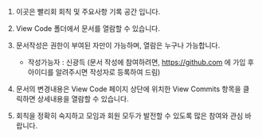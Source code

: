 1. 이곳은 빨리회 회칙 및 주요사항 기록 공간 입니다.

2. View Code 폴더에서 문서를 열람할 수 있습니다.

3. 문서작성은 권한이 부여된 자만이 가능하며, 열람은 누구나 가능합니다. 

	- 작성가능자 : 신광득
	  (문서 작성에 참여하려면, https://github.com 에 가입 후 아이디를 알려주시면 작성자로 등록하여 드림)

4. 문서의 변경내용은 View Code 페이지 상단에 위치한 View Commits 항목을 클릭하면 상세내용을 열람할 수 있습니다.

5. 회칙을 정확히 숙지하고 모임과 회원 모두가 발전할 수 있도록 많은 참여와 관심 바랍니다.
